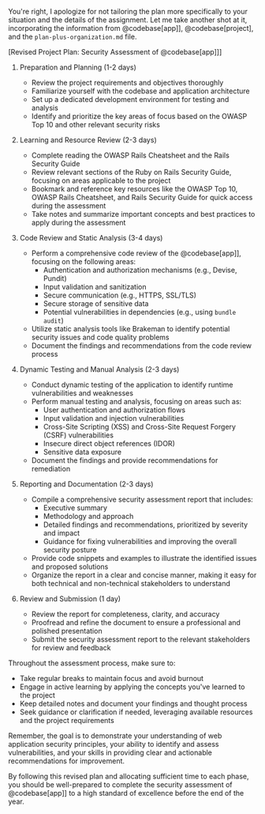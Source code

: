 You're right, I apologize for not tailoring the plan more specifically to your situation and the details of the assignment. Let me take another shot at it, incorporating the information from @codebase[app]], @codebase[project], and the `plan-plus-organization.md` file.

[Revised Project Plan: Security Assessment of @codebase[app]]]

1. Preparation and Planning (1-2 days)
   - Review the project requirements and objectives thoroughly
   - Familiarize yourself with the codebase and application architecture
   - Set up a dedicated development environment for testing and analysis
   - Identify and prioritize the key areas of focus based on the OWASP Top 10 and other relevant security risks

2. Learning and Resource Review (2-3 days)
   - Complete reading the OWASP Rails Cheatsheet and the Rails Security Guide
   - Review relevant sections of the Ruby on Rails Security Guide, focusing on areas applicable to the project
   - Bookmark and reference key resources like the OWASP Top 10, OWASP Rails Cheatsheet, and Rails Security Guide for quick access during the assessment
   - Take notes and summarize important concepts and best practices to apply during the assessment

3. Code Review and Static Analysis (3-4 days)
   - Perform a comprehensive code review of the @codebase[app]], focusing on the following areas:
     - Authentication and authorization mechanisms (e.g., Devise, Pundit)
     - Input validation and sanitization
     - Secure communication (e.g., HTTPS, SSL/TLS)
     - Secure storage of sensitive data
     - Potential vulnerabilities in dependencies (e.g., using `bundle audit`)
   - Utilize static analysis tools like Brakeman to identify potential security issues and code quality problems
   - Document the findings and recommendations from the code review process

4. Dynamic Testing and Manual Analysis (2-3 days)
   - Conduct dynamic testing of the application to identify runtime vulnerabilities and weaknesses
   - Perform manual testing and analysis, focusing on areas such as:
     - User authentication and authorization flows
     - Input validation and injection vulnerabilities
     - Cross-Site Scripting (XSS) and Cross-Site Request Forgery (CSRF) vulnerabilities
     - Insecure direct object references (IDOR)
     - Sensitive data exposure
   - Document the findings and provide recommendations for remediation

5. Reporting and Documentation (2-3 days)
   - Compile a comprehensive security assessment report that includes:
     - Executive summary
     - Methodology and approach
     - Detailed findings and recommendations, prioritized by severity and impact
     - Guidance for fixing vulnerabilities and improving the overall security posture
   - Provide code snippets and examples to illustrate the identified issues and proposed solutions
   - Organize the report in a clear and concise manner, making it easy for both technical and non-technical stakeholders to understand

6. Review and Submission (1 day)
   - Review the report for completeness, clarity, and accuracy
   - Proofread and refine the document to ensure a professional and polished presentation
   - Submit the security assessment report to the relevant stakeholders for review and feedback

Throughout the assessment process, make sure to:
- Take regular breaks to maintain focus and avoid burnout
- Engage in active learning by applying the concepts you've learned to the project
- Keep detailed notes and document your findings and thought process
- Seek guidance or clarification if needed, leveraging available resources and the project requirements

Remember, the goal is to demonstrate your understanding of web application security principles, your ability to identify and assess vulnerabilities, and your skills in providing clear and actionable recommendations for improvement.

By following this revised plan and allocating sufficient time to each phase, you should be well-prepared to complete the security assessment of @codebase[app]] to a high standard of excellence before the end of the year.

